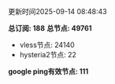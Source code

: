 更新时间2025-09-14 08:48:43

**总订阅: 188**
**总节点: 49761**
- vless节点: 24140
- hysteria2节点: 22

**google ping有效节点: 111**
